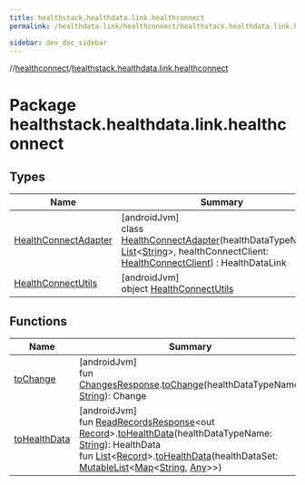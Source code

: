 ```yaml
---
title: healthstack.healthdata.link.healthconnect
permalink: /healthdata-link/healthconnect/healthstack.healthdata.link.healthconnect/index.html

sidebar: dev_doc_sidebar
---
```

//[healthconnect](../../index.html)/[healthstack.healthdata.link.healthconnect](index.html)



# Package healthstack.healthdata.link.healthconnect



## Types


| Name | Summary |
|---|---|
| [HealthConnectAdapter](-health-connect-adapter/index.html) | [androidJvm]<br>class [HealthConnectAdapter](-health-connect-adapter/index.html)(healthDataTypeNames: [List](https://kotlinlang.org/api/latest/jvm/stdlib/kotlin.collections/-list/index.html)&lt;[String](https://kotlinlang.org/api/latest/jvm/stdlib/kotlin/-string/index.html)&gt;, healthConnectClient: [HealthConnectClient](https://developer.android.com/reference/kotlin/androidx/health/connect/client/HealthConnectClient.html)) : HealthDataLink |
| [HealthConnectUtils](-health-connect-utils/index.html) | [androidJvm]<br>object [HealthConnectUtils](-health-connect-utils/index.html) |


## Functions


| Name | Summary |
|---|---|
| [toChange](to-change.html) | [androidJvm]<br>fun [ChangesResponse](https://developer.android.com/reference/kotlin/androidx/health/connect/client/response/ChangesResponse.html).[toChange](to-change.html)(healthDataTypeName: [String](https://kotlinlang.org/api/latest/jvm/stdlib/kotlin/-string/index.html)): Change |
| [toHealthData](to-health-data.html) | [androidJvm]<br>fun [ReadRecordsResponse](https://developer.android.com/reference/kotlin/androidx/health/connect/client/response/ReadRecordsResponse.html)&lt;out [Record](https://developer.android.com/reference/kotlin/androidx/health/connect/client/records/Record.html)&gt;.[toHealthData](to-health-data.html)(healthDataTypeName: [String](https://kotlinlang.org/api/latest/jvm/stdlib/kotlin/-string/index.html)): HealthData<br>fun [List](https://kotlinlang.org/api/latest/jvm/stdlib/kotlin.collections/-list/index.html)&lt;[Record](https://developer.android.com/reference/kotlin/androidx/health/connect/client/records/Record.html)&gt;.[toHealthData](to-health-data.html)(healthDataSet: [MutableList](https://kotlinlang.org/api/latest/jvm/stdlib/kotlin.collections/-mutable-list/index.html)&lt;[Map](https://kotlinlang.org/api/latest/jvm/stdlib/kotlin.collections/-map/index.html)&lt;[String](https://kotlinlang.org/api/latest/jvm/stdlib/kotlin/-string/index.html), [Any](https://kotlinlang.org/api/latest/jvm/stdlib/kotlin/-any/index.html)&gt;&gt;) |

